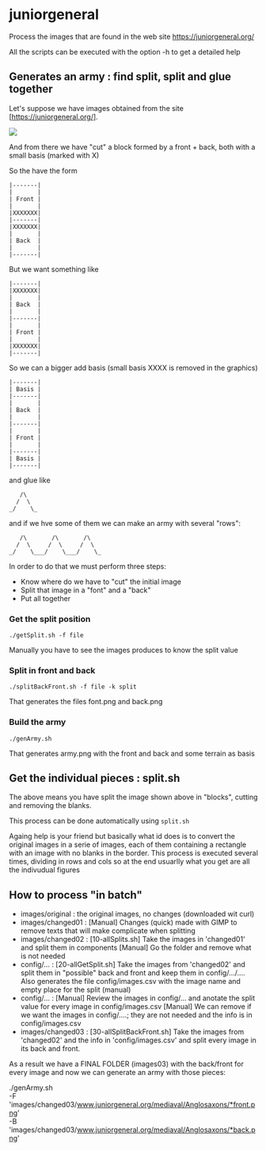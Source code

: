 # juniorgeneral

Process the images that are found in the web site https://juniorgeneral.org/

All the scripts can be executed with the option -h to get a detailed help

## Generates an army : find split, split and glue together

Let's suppose we have images obtained from the site [https://juniorgeneral.org/]. 

![](https://juniorgeneral.org/uploaded/%20%20101813/4hQUHf3.png)

And from there we have "cut" a block formed by a front + back, both with a small basis (marked with X)

So the have the form

    |-------|
    |       |
    | Front |
    |       |
    |XXXXXXX|
    |-------|
    |XXXXXXX|
    |       |
    | Back  |
    |       |
    |-------|

But we want something like

    |-------|
    |XXXXXXX|
    |       |
    | Back  |
    |       |
    |-------|
    |       |
    | Front |
    |       |
    |XXXXXXX|
    |-------|

So we can a bigger add basis (small basis XXXX is removed in the graphics)

    |-------|
    | Basis |
    |-------|
    |       |
    | Back  |
    |       |
    |-------|
    |       |
    | Front |
    |       |
    |-------|
    | Basis |
    |-------|

and glue like


       /\
      /  \
    _/    \_

and if we hve some of them we can make an army with several "rows":

       /\       /\       /\
      /  \     /  \     /  \
    _/    \___/    \___/    \_

In order to do that we must perform three steps:
* Know where do we have to "cut" the initial image
* Split that image in a "font" and a "back"
* Put all together

### Get the split position

 
    ./getSplit.sh -f file

Manually you have to see the images produces to know the split value

### Split in front and back
 
    ./splitBackFront.sh -f file -k split

That generates the files font.png and back.png

### Build the army

    ./genArmy.sh

That generates army.png with the front and back and some terrain as basis

## Get the individual pieces : split.sh

The above means you have split the image shown above in "blocks", cutting and removing the blanks.

This process can be done automatically using `split.sh`

Againg help is your friend but basically what id does is to convert the original images in a serie of images, each of them containing a rectangle with an image with no blanks in the border. This process is executed several times, dividing in rows and cols so at the end usuarlly what you get are all the indivudual figures

## How to process "in batch"

* images/original  : the original images, no changes (downloaded wit curl)
* images/changed01 : [Manual] Changes (quick) made with GIMP to remove texts that will make complicate when splitting
* images/changed02 : [10-allSplits.sh] Take the images in 'changed01' and split them in components 
                     [Manual] Go the folder and remove what is not needed
* config/...       : [20-allGetSplit.sh] Take the images from 'changed02' and split them  in "possible" 
                       back and front and keep them in config/.../.... Also generates the file 
                       config/images.csv with the image name and empty place for the split (manual)
* config/...       : [Manual] Review the images in config/... and anotate the split value for every image in config/images.csv
                     [Manual] We can remove if we want the images in config/....; they are not needed and the info is in
                       config/images.csv
* images/changed03 : [30-allSplitBackFront.sh] Take the images from 'changed02' and the info in 'config/images.csv' and split
                       every image in its back and front.


As a result we have a FINAL FOLDER (images03) with the back/front for every image and now we can generate 
an army with those pieces:

./genArmy.sh \
  -F 'images/changed03/www.juniorgeneral.org/mediaval/Anglosaxons/*front.png' \
  -B 'images/changed03/www.juniorgeneral.org/mediaval/Anglosaxons/*back.png'
